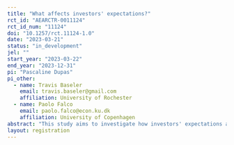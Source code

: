 ```yaml
---
title: "What affects investors' expectations?"
rct_id: "AEARCTR-0011124"
rct_id_num: "11124"
doi: "10.1257/rct.11124-1.0"
date: "2023-03-21"
status: "in_development"
jel: ""
start_year: "2023-03-22"
end_year: "2023-12-31"
pi: "Pascaline Dupas"
pi_other:
  - name: Travis Baseler
    email: travis.baseler@gmail.com
    affiliation: University of Rochester
  - name: Paolo Falco
    email: paolo.falco@econ.ku.dk
    affiliation: University of Copenhagen
abstract: "This study aims to investigate how investors' expectations are affected by information about the project and the region in which an investment project is located."
layout: registration
---
```


